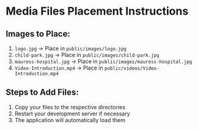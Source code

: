 # Media Files Placement Instructions

## Images to Place:
1. `logo.jpg` → Place in `public/images/logo.jpg`
2. `child-park.jpg` → Place in `public/images/child-park.jpg`
3. `mauress-hospital.jpg` → Place in `public/images/mauress-hospital.jpg`
4. `Video-Introduction.mp4` → Place in `public/videos/Video-Introduction.mp4`

## Steps to Add Files:
1. Copy your files to the respective directories
2. Restart your development server if necessary
3. The application will automatically load them
